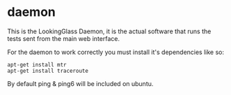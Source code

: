 # daemon

This is the LookingGlass Daemon, it is the actual software that runs the tests sent from the main web interface. 

For the daemon to work correctly you must install it's dependencies like so:

```
apt-get install mtr
apt-get install traceroute
```

By default ping & ping6 will be included on ubuntu.